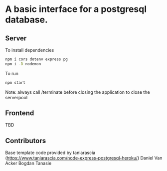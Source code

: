 # A basic interface for a postgresql database.

## Server
To install dependencies

```bash
npm i cors dotenv express pg
npm i -D nodemon
```

To run
```bash
npm start
```

Note: always call /terminate before closing the application to close the serverpool

## Frontend
TBD

## Contributors
Base template code provided by taniarascia (https://www.taniarascia.com/node-express-postgresql-heroku/)
Daniel Van Acker
Bogdan Tanasie